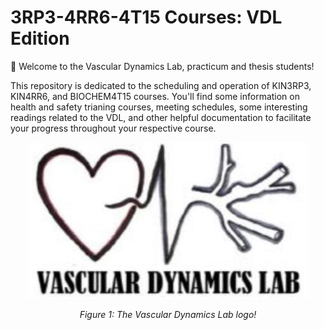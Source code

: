 

# 3RP3-4RR6-4T15 Courses: VDL Edition

👋 Welcome to the Vascular Dynamics Lab, practicum and thesis students! 

This repository is dedicated to the scheduling and operation of KIN3RP3, KIN4RR6, and BIOCHEM4T15 courses. You'll find some information on health and safety trianing courses, meeting schedules, some interesting readings related to the VDL, and other helpful documentation to facilitate your progress throughout your respective course.

<p align="center">
  <img src="https://github.com/jcherubini/3RP3-4RR6-4T15/blob/main/Figures/VDLlogo.png" width="450" height="250">
</p>
<p align="center">
  <em>Figure 1: The Vascular Dynamics Lab logo!</em>
</p>
